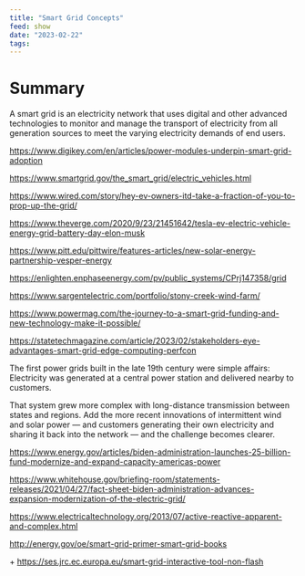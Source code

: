 ```yaml
---
title: "Smart Grid Concepts"
feed: show
date: "2023-02-22"
tags: 
---
```


# Summary 
A smart grid is an electricity network that uses digital and other advanced technologies to monitor and manage the transport of electricity from all generation sources to meet the varying electricity demands of end users. 

https://www.digikey.com/en/articles/power-modules-underpin-smart-grid-adoption

https://www.smartgrid.gov/the_smart_grid/electric_vehicles.html

https://www.wired.com/story/hey-ev-owners-itd-take-a-fraction-of-you-to-prop-up-the-grid/

https://www.theverge.com/2020/9/23/21451642/tesla-ev-electric-vehicle-energy-grid-battery-day-elon-musk

https://www.pitt.edu/pittwire/features-articles/new-solar-energy-partnership-vesper-energy

https://enlighten.enphaseenergy.com/pv/public_systems/CPrj147358/grid

https://www.sargentelectric.com/portfolio/stony-creek-wind-farm/

https://www.powermag.com/the-journey-to-a-smart-grid-funding-and-new-technology-make-it-possible/


https://statetechmagazine.com/article/2023/02/stakeholders-eye-advantages-smart-grid-edge-computing-perfcon

The first power grids built in the late 19th century were simple affairs: Electricity was generated at a central power station and delivered nearby to customers.

That system grew more complex with long-distance transmission between states and regions. Add the more recent innovations of intermittent wind and solar power — and customers generating their own electricity and sharing it back into the network — and the challenge becomes clearer.

https://www.energy.gov/articles/biden-administration-launches-25-billion-fund-modernize-and-expand-capacity-americas-power

https://www.whitehouse.gov/briefing-room/statements-releases/2021/04/27/fact-sheet-biden-administration-advances-expansion-modernization-of-the-electric-grid/ 


https://www.electricaltechnology.org/2013/07/active-reactive-apparent-and-complex.html

http://energy.gov/oe/smart-grid-primer-smart-grid-books


+ https://ses.jrc.ec.europa.eu/smart-grid-interactive-tool-non-flash
